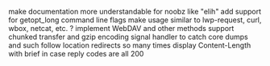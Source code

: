 make documentation more understandable for noobz like "elih"
add support for getopt_long command line flags
make usage similar to lwp-request, curl, wbox, netcat, etc. ?
implement WebDAV and other methods 
support chunked transfer and gzip encoding
signal handler to catch core dumps and such
follow location redirects so many times
display Content-Length with brief in case reply codes are all 200
